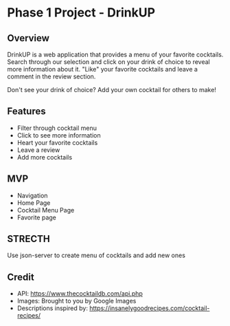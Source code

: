 # Phase 1 Project - DrinkUP

## Overview
DrinkUP is a web application that provides a menu of your favorite cocktails. Search through our selection and click on your drink of choice to reveal more information about it. "Like" your favorite cocktails and leave a comment in the review section. 

Don't see your drink of choice? Add your own cocktail for others to make!

## Features
* Filter through cocktail menu
* Click to see more information
* Heart your favorite cocktails
* Leave a review
* Add more cocktails

## MVP
* Navigation
* Home Page
* Cocktail Menu Page
* Favorite page

## STRECTH
Use json-server to create menu of cocktails and add new ones

## Credit
* API: https://www.thecocktaildb.com/api.php
* Images: Brought to you by Google Images
* Descriptions inspired by: https://insanelygoodrecipes.com/cocktail-recipes/
